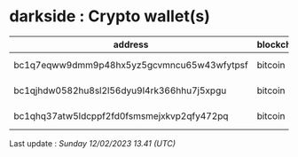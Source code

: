 # darkside : Crypto wallet(s)

| address | blockchain | Balance |
|---|---|---|
| bc1q7eqww9dmm9p48hx5yz5gcvmncu65w43wfytpsf | bitcoin | $ 4410283 |
| bc1qjhdw0582hu8sl2l56dyu9l4rk366hhu7j5xpgu | bitcoin | $ 249725 |
| bc1qhq37atw5ldcppf2fd0fsmsmejxkvp2qfy472pq | bitcoin | $ 4451309 |

Last update : _Sunday 12/02/2023 13.41 (UTC)_

